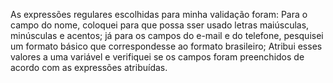 As expressões regulares escolhidas para minha validação foram:
Para o campo do nome, coloquei para que possa sser usado letras maiúsculas, minúsculas e acentos;
já para os campos do e-mail e do telefone, pesquisei um formato básico que correspondesse ao formato brasileiro;
Atribui esses valores a uma variável e verifiquei se os campos foram preenchidos de acordo com as expressões atribuídas.
